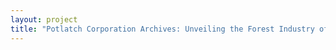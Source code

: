 ```yaml
--- 
layout: project 
title: "Potlatch Corporation Archives: Unveiling the Forest Industry of the Pacific Northwest" 
---
```



